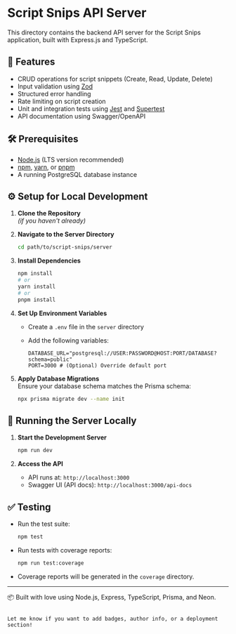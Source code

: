# Script Snips API Server

This directory contains the backend API server for the Script Snips application, built with Express.js and TypeScript.

## 🚀 Features

- CRUD operations for script snippets (Create, Read, Update, Delete)
- Input validation using [Zod](https://github.com/colinhacks/zod)
- Structured error handling
- Rate limiting on script creation
- Unit and integration tests using [Jest](https://jestjs.io/) and [Supertest](https://github.com/visionmedia/supertest)
- API documentation using Swagger/OpenAPI

## 🛠 Prerequisites

- [Node.js](https://nodejs.org/) (LTS version recommended)
- [npm](https://www.npmjs.com/), [yarn](https://yarnpkg.com/), or [pnpm](https://pnpm.io/)
- A running PostgreSQL database instance

## ⚙️ Setup for Local Development

1. **Clone the Repository**  
   *(if you haven't already)*

2. **Navigate to the Server Directory**  
   ```bash
   cd path/to/script-snips/server
   ```

3. **Install Dependencies**  
   ```bash
   npm install
   # or
   yarn install
   # or
   pnpm install
   ```

4. **Set Up Environment Variables**  
   - Create a `.env` file in the `server` directory
   - Add the following variables:

     ```env
     DATABASE_URL="postgresql://USER:PASSWORD@HOST:PORT/DATABASE?schema=public"
     PORT=3000 # (Optional) Override default port
     ```

5. **Apply Database Migrations**  
   Ensure your database schema matches the Prisma schema:

   ```bash
   npx prisma migrate dev --name init
   ```

## 🧪 Running the Server Locally

1. **Start the Development Server**
   ```bash
   npm run dev
   ```

2. **Access the API**
   - API runs at: `http://localhost:3000`
   - Swagger UI (API docs): `http://localhost:3000/api-docs`

## ✅ Testing

- Run the test suite:
  ```bash
  npm test
  ```

- Run tests with coverage reports:
  ```bash
  npm run test:coverage
  ```

- Coverage reports will be generated in the `coverage` directory.

---

📦 Built with love using Node.js, Express, TypeScript, Prisma, and Neon.
```

Let me know if you want to add badges, author info, or a deployment section!
